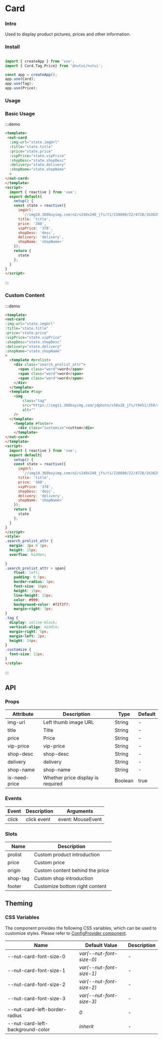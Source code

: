 # Card

### Intro

Used to display product pictures, prices and other information.

### Install

```javascript

import { createApp } from 'vue';
import { Card,Tag,Price} from '@nutui/nutui';

const app = createApp();
app.use(Card);
app.use(Tag);
app.use(Price);

```

### Usage

### Basic Usage

:::demo
```html
<template>
 <nut-card
  :img-url="state.imgUrl"
  :title="state.title"
  :price="state.price"
  :vipPrice="state.vipPrice"
  :shopDesc="state.shopDesc"
  :delivery="state.delivery"
  :shopName="state.shopName"
  >
</nut-card>
</template>
<script>
  import { reactive } from 'vue';
  export default{
    setup() {
    const state = reactive({
      imgUrl:
        '//img10.360buyimg.com/n2/s240x240_jfs/t1/210890/22/4728/163829/6163a590Eb7c6f4b5/6390526d49791cb9.jpg!q70.jpg',
      title: 'title',
      price: '388',
      vipPrice: '378',
      shopDesc: 'desc',
      delivery: 'delivery',
      shopName: 'shopName>'
    });
    return {
      state
    };
  }
}
</script>
```
:::

### Custom Content
:::demo
```html
<template>
<nut-card
:img-url="state.imgUrl"
:title="state.title"
:price="state.price"
:vipPrice="state.vipPrice"
:shopDesc="state.shopDesc"
:delivery="state.delivery"
:shopName="state.shopName"
>
  <template #prolist>
    <div class="search_prolist_attr">
      <span class="word">word</span>
      <span class="word">word</span>
      <span class="word">word</span>
    </div>
  </template>
  <template #tag>
    <img
        class="tag" 
        src="https://img11.360buyimg.com/jdphoto/s58x28_jfs/t9451/359/415622649/15318/b0943e5d/59a78495N3bd2a9f8.png"
        alt=""
    />
  </template>
    <template #footer>
      <div class="customize">cuttom</div>
    </template>
</nut-card>
</template>
<script>
  import { reactive } from 'vue';
  export default{
    setup() {
    const state = reactive({
      imgUrl:
        '//img10.360buyimg.com/n2/s240x240_jfs/t1/210890/22/4728/163829/6163a590Eb7c6f4b5/6390526d49791cb9.jpg!q70.jpg',
      title: 'title',
      price: '388',
      vipPrice: '378',
      shopDesc: 'desc',
      delivery: 'delivery',
      shopName: 'shopName>'
    });
    return {
      state
    };
  }
}
</script>
<style>
.search_prolist_attr {
  margin: 3px 0 1px;
  height: 15px;
  overflow: hidden;
 
}
.search_prolist_attr > span{
    float: left;
    padding: 0 5px;
    border-radius: 1px;
    font-size: 10px;
    height: 15px;
    line-height: 15px;
    color: #999;
    background-color: #f2f2f7;
    margin-right: 5px;
}
.tag {
  display: inline-block;
  vertical-align: middle;
  margin-right: 5px;
  margin-left: 2px;
  height: 14px;
}
.customize {
  font-size: 12px;
}
</style>

```
:::
## API
### Props  

| Attribute            | Description               | Type   | Default  |
|---------|--------------------------------------------|---------|-----------|
| img-url   | Left thumb image URL                                 | String  | -         |
| title     | Title                   | String  | -    |
| price | Price                         | String  | -      |
| vip-price     | vip-price                                | String | -    |
| shop-desc  | shop-desc                                | String | -    |
| delivery     | delivery | String  | -      |
| shop-name   | shop-name | String  | -      |
| is-need-price  | Whether price display is required| Boolean  | true   |

### Events

| Event             | Description                     | Arguments        |
|----------|----------|----------|
| click    | click event | event: MouseEvent    |


### Slots

| Name    | Description         |
|---------|--------------|
| prolist | 	Custom product introduction |
| price | 	Custom price |
| origin | 	Custom content behind the price |
| shop-tag | 	Custom shop introduction |
| footer | 	Customize bottom right content |

## Theming

### CSS Variables

The component provides the following CSS variables, which can be used to customize styles. Please refer to [ConfigProvider component](#/en-US/config-provider).

| Name | Default Value | Description |
| --------------------------------------- | -------------------------- | ---- |
| --nut-card-font-size-0| _var(--nut-font-size-0)_  | - |
| --nut-card-font-size-1| _var(--nut-font-size-1)_  | - |
| --nut-card-font-size-2| _var(--nut-font-size-2)_  | - |
| --nut-card-font-size-3| _var(--nut-font-size-3)_  | - |
| --nut-card-left-border-radius| _0_  | - |
| --nut-card-left-background-color| _inherit_  | - |
